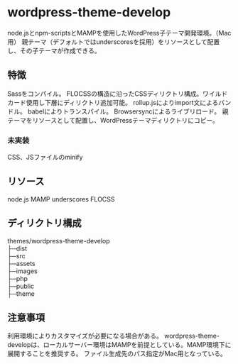 # wordpress-theme-develop
node.jsとnpm-scriptsとMAMPを使用したWordPress子テーマ開発環境。（Mac用）
親テーマ（デフォルトではunderscoresを採用）をリソースとして配置し、その子テーマが作成できる。

## 特徴
Sassをコンパイル。
FLOCSSの構造に沿ったCSSディリクトリ構成。ワイルドカード使用し下層にディリクトリ追加可能。
rollup.jsによりimport文によるバンドル。
babelによりトランスパイル。
Browsersyncによるライブリロード。
親テーマをリソースとして配置し、WordPressテーマディリクトリにコピー。

### 未実装
CSS、JSファイルのminify

## リソース
node.js
MAMP
underscores
FLOCSS

## ディリクトリ構成
themes/wordpress-theme-develop  
├─dist  
├─src  
  ├─assets  
  ├─images  
  ├─php  
  ├─public  
  ├─theme  

## 注意事項
利用環境によりカスタマイズが必要になる場合がある。
wordpress-theme-developは、ローカルサーバー環境はMAMPを前提としている。MAMP環境下に展開することを推奨する。
ファイル生成先のパス指定がMac用となっている。

